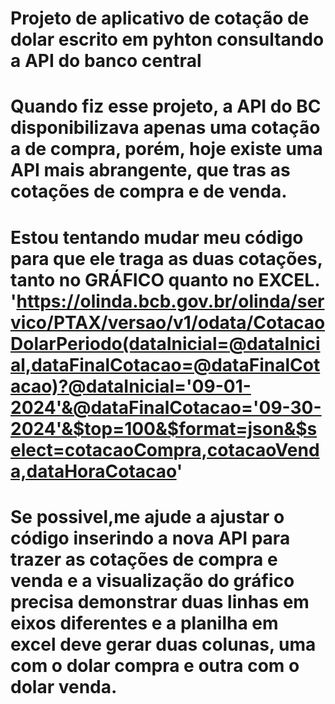 # Projeto de aplicativo de cotação de dolar escrito em pyhton consultando a API do banco central

# Quando fiz esse projeto, a API do BC disponibilizava apenas uma cotação a de compra, porém, hoje existe uma API mais abrangente, que tras as cotações de compra e de venda.

# Estou tentando mudar meu código para que ele traga as duas cotações, tanto no GRÁFICO quanto no EXCEL. 'https://olinda.bcb.gov.br/olinda/servico/PTAX/versao/v1/odata/CotacaoDolarPeriodo(dataInicial=@dataInicial,dataFinalCotacao=@dataFinalCotacao)?@dataInicial='09-01-2024'&@dataFinalCotacao='09-30-2024'&$top=100&$format=json&$select=cotacaoCompra,cotacaoVenda,dataHoraCotacao'

# Se possivel,me ajude a ajustar o código inserindo a nova API para trazer as cotações de compra e venda e a visualização do gráfico precisa demonstrar duas linhas em eixos diferentes e a planilha em excel deve gerar duas colunas, uma com o dolar compra e outra com o dolar venda.

